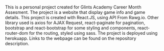 This is a personal project created for Glints Academy Career Month Assesment. The project is a website that display game info and game details.
This project is created with React.JS, using API From Rawg.io. Other library used is axios for AJAX Request, react-paginate for pagination, bootstrap and react-bootstrap for some styling and components, react-router-dom for the routing, styled using sass.
The project is deployed using herokuapp. Links to the webpage can be found on the repository description.
